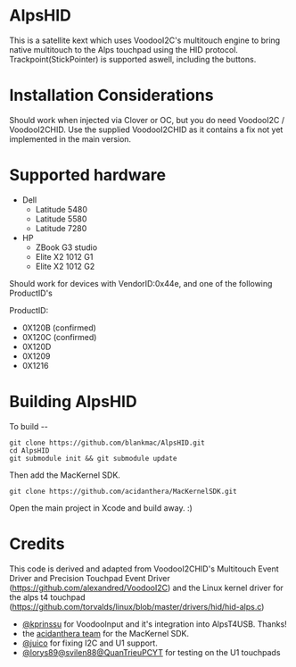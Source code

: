 # AlpsHID

This is a satellite kext which uses VoodooI2C's multitouch engine to bring native multitouch to the Alps touchpad using the HID protocol.
Trackpoint(StickPointer) is supported aswell, including the buttons. 

# Installation Considerations

Should work when injected via Clover or OC, but you do need VoodooI2C / VoodooI2CHID.
Use the supplied VoodooI2CHID as it contains a fix not yet implemented in the main version.

# Supported hardware

- Dell
  - Latitude 5480
  - Latitude 5580
  - Latitude 7280
- HP
  - ZBook G3 studio
  - Elite X2 1012 G1
  - Elite X2 1012 G2

Should work for devices with VendorID:0x44e, and one of the following ProductID's

ProductID:
- 0X120B  (confirmed)
- 0X120C  (confirmed)
- 0X120D
- 0X1209
- 0X1216
# Building AlpsHID

To build --
```
git clone https://github.com/blankmac/AlpsHID.git
cd AlpsHID
git submodule init && git submodule update
```

Then add the MacKernel SDK.
```
git clone https://github.com/acidanthera/MacKernelSDK.git
```

Open the main project in Xcode and build away.  :)

# Credits
This code is derived and adapted from VoodooI2CHID's Multitouch Event Driver and Precision
Touchpad Event Driver (https://github.com/alexandred/VoodooI2C) and the Linux kernel driver
for the alps t4 touchpad (https://github.com/torvalds/linux/blob/master/drivers/hid/hid-alps.c)
- [@kprinssu](https://github.com/kprinssu) for VoodooInput and it's integration into AlpsT4USB.  Thanks!
- the [acidanthera team](https://github.com/acidanthera) for the MacKernel SDK.
- [@juico](https://github.com/juico) for fixing I2C and U1 support.
- [@lorys89](https://github.com/Lorys89)[@svilen88](https://github.com/Svilen88)[@QuanTrieuPCYT](https://github.com/QuanTrieuPCYT) for testing on the U1 touchpads